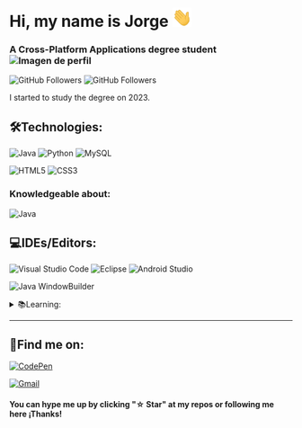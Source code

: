 #  Hi, my name is Jorge <img src="/Assets/Hi.gif" width="35" />
### A Cross-Platform Applications degree student <img src="https://lh3.googleusercontent.com/a/ACg8ocLemYEQN03oHwGTp0qab3BDW6AaJqLzAr7QA6IcZyepptU=s270-c-no" alt="Imagen de perfil" style="width: 5%;">


![GitHub Followers](https://img.shields.io/github/followers/jotaaloud?style=social)
![GitHub Followers](https://img.shields.io/github/stars/jotaaloud?style=social)


I started to study the degree on 2023.

## 🛠️Technologies:
![Java](https://img.shields.io/badge/java-%23ED8B00.svg?style=for-the-badge&logo=openjdk&logoColor=white)
![Python](https://img.shields.io/badge/python-3670A0?style=for-the-badge&logo=python&logoColor=ffdd54)
![MySQL](https://img.shields.io/badge/mysql-%2300f.svg?style=for-the-badge&logo=mysql&logoColor=white)


![HTML5](https://img.shields.io/badge/html5-%23E34F26.svg?style=for-the-badge&logo=html5&logoColor=white)
![CSS3](https://img.shields.io/badge/css3-%231572B6.svg?style=for-the-badge&logo=css3&logoColor=white)


### Knowledgeable about:
![Java](https://img.shields.io/badge/Swing-%23ED8B00.svg?style=flat&logo=openjdk&logoColor=white)


## 💻IDEs/Editors:
![Visual Studio Code](https://img.shields.io/badge/Visual%20Studio%20Code-0078d7.svg?style=for-the-badge&logo=visual-studio-code&logoColor=white)
![Eclipse](https://img.shields.io/badge/Eclipse-FE7A16.svg?style=for-the-badge&logo=Eclipse&logoColor=white)
![Android Studio](https://img.shields.io/badge/android%20studio-346ac1?style=for-the-badge&logo=android%20studio&logoColor=white)


![Java WindowBuilder](https://img.shields.io/badge/Java%20WindowBuilder-%23FFFFFF?style=flat&logo=Java&labelColor=%232C2255&color=%232C2255)

<details closed>
    <summary><bold>
    📚Learning:
    </bold></summary>

![Visual Basic](https://img.shields.io/badge/VB-Visual_Basic-325a99?style=for-the-badge&logoColor=white&labelColor=1c3969)
![.Net](https://img.shields.io/badge/.NET-5C2D91?style=for-the-badge&logo=.net&logoColor=white)

![Visual Studio](https://img.shields.io/badge/Visual%20Studio-5C2D91.svg?style=for-the-badge&logo=visual-studio&logoColor=white)
![Odoo](https://img.shields.io/badge/Odoo-000000?style=for-the-badge&labelColor=797979&color=ba60b8)


![Ubuntu](https://img.shields.io/badge/Ubuntu-E95420?style=for-the-badge&logo=ubuntu&logoColor=white)
![Bash](https://img.shields.io/badge/Bash-1f8c2d?style=for-the-badge&logo=gnu-bash&logoColor=white)

</details><hr />

## 🔗Find me on:

[![CodePen](https://img.shields.io/badge/Codepen-@jotaaloud-000000?style=for-the-badge&logo=codepen&logoColor=white&labelColor=000000)](https://codepen.io/jotaaloud)

[![Gmail](https://img.shields.io/badge/GMAIL-jotaaloud%40gmail.com-%23FFFFFF?style=for-the-badge&logo=Gmail&logoColor=%23FFFFFF&labelColor=%23EA4335&color=%23EA4335&link=mailto%3Ajotaaloud%40gmail.com)](mailto:jotaaloud@gmail.com)





#### You can hype me up by clicking "☆ Star" at my repos or following me here ¡Thanks!

